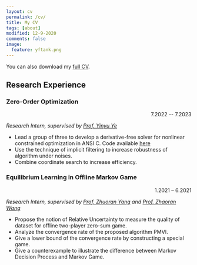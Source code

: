 ```yaml
---
layout: cv
permalink: /cv/
title: My CV
tags: [about]
modified: 12-9-2020
comments: false
image:
  feature: yftank.png
---
```


You can also download my <a href="https://drive.google.com/file/d/18zCacZXH0FSPXjKJHDVWPR8pdO16i9Px/view?usp=sharing" target="_blank">full CV</a>.

## Research Experience
<!-- ### Zero-Order Optimization
<p align = "right"> 7.2022 – present</p>

_Research Intern, supervised by [Prof. Yinyu Ye](https://web.stanford.edu/~yyye/)_
- Lead a group of three to develop a derivative-free solver1 for nonlinear constrained optimization in ANSI C.
- Use the technique of implicit filtering to increase robustness of algorithm under noises.
- Combine coordinate search to increase efficiency. -->

### Zero-Order Optimization
<p align = "right"> 7.2022 -- 7.2023 </p>

_Research Intern, supervised by [Prof. Yinyu Ye](https://web.stanford.edu/~yyye/)_
- Lead a group of three to develop a derivative-free solver for nonlinear constrained optimization in ANSI C. Code available [here](https://github.com/COPT-Public/SOLNP)
- Use the technique of implicit filtering to increase robustness of algorithm under noises.
- Combine coordinate search to increase efficiency. 

### Equilibrium Learning in Offline Markov Game
<p align = "right"> 1.2021 – 6.2021</p>

_Research Intern, supervised by [Prof. Zhuoran Yang](https://zhaoranwang.github.io/) and  [Prof. Zhaoran Wang](https://www.princeton.edu/~zy6/)_
- Propose the notion of Relative Uncertainty to measure the quality of dataset for offline two-player zero-sum game.
- Analyze the convergence rate of the proposed algorithm PMVI.
- Give a lower bound of the convergence rate by constructing a special game.
- Give a counterexample to illustrate the difference between Markov Decision Process and Markov Game.
